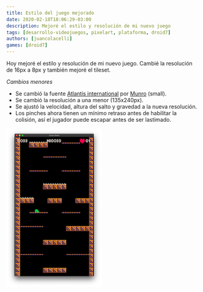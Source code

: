 ```yaml
---
title: Estilo del juego mejorado
date: 2020-02-18T18:06:29-03:00
description: Mejoré el estilo y resolución de mi nuevo juego
tags: [desarrollo-videojuegos, pixelart, plataforma, droid7]
authors: [juancolacelli]
games: [droid7]
---
```


Hoy mejoré el estilo y resolución de mi nuevo juego. Cambié la resolución de 16px a 8px y también mejoré el tileset.

*Cambios menores*
- Se cambió la fuente [Atlantis international](https://www.ffonts.net/Atlantis-International.font) por [Munro](https://www.ffonts.net/Munro.font) (small).
- Se cambió la resolución a una menor (135x240px).
- Se ajustó la velocidad, altura del salto y gravedad a la nueva resolución.
- Los pinches ahora tienen un mínimo retraso antes de habilitar la colisión, así el jugador puede escapar antes de ser lastimado.

![Game screenshot](screenshot.png)
